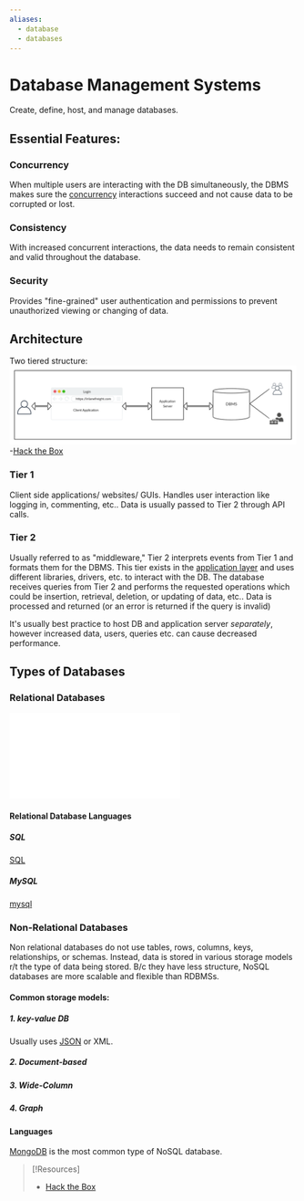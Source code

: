 ```yaml
---
aliases:
  - database
  - databases
---
```


# Database Management Systems
Create, define, host, and manage databases.
## Essential Features:
### Concurrency
When multiple users are interacting with the DB simultaneously, the DBMS makes sure the [concurrency](../concepts/coroutines.md#Concurrency%20vs%20Parallelism) interactions succeed and not cause data to be corrupted or lost.
### Consistency
With increased concurrent interactions, the data needs to remain consistent and valid throughout the database.
### Security
Provides "fine-grained" user authentication and permissions to prevent unauthorized viewing or changing of data.
## Architecture
Two tiered structure:
![](/coding/coding-pics/DBMS-1.png)
-[Hack the Box](https://academy.hackthebox.com/module/33/section/178)
### Tier 1
Client side applications/ websites/ GUIs. Handles user interaction like logging in, commenting, etc.. Data is usually passed to Tier 2 through API calls.
### Tier 2
Usually referred to as "middleware," Tier 2 interprets events from Tier 1 and formats them for the DBMS. This tier exists in the [application layer](../../networking/OSI/7-application/application-layer.md) and uses different libraries, drivers, etc. to interact with the DB. The database receives queries from Tier 2 and performs the requested operations which could be  insertion, retrieval, deletion, or updating of data, etc.. Data is processed and returned (or an error is returned if the query is invalid)

It's usually best practice to host DB and application server *separately*, however increased data, users, queries etc. can cause decreased performance.
## Types of Databases
### Relational Databases
![My notes on RDBMS](RDBMS.md)
#### Relational Database Languages
##### SQL
[SQL](/coding/languages/SQL.md) 
##### MySQL
[mysql](mysql.md)
### Non-Relational Databases
Non relational databases do not use tables, rows, columns, keys, relationships, or schemas. Instead, data is stored in various storage models r/t the type of data being stored. B/c they have less structure, NoSQL databases are more scalable and flexible than RDBMSs.
#### Common storage models:
##### 1. key-value DB
Usually uses [JSON](../data-structures/JSON.md) or XML.
##### 2. Document-based
##### 3. Wide-Column
##### 4. Graph

#### Languages
[MongoDB](coding/databases/MongoDB.md) is the most common type of NoSQL database.

> [!Resources]
> - [Hack the Box](https://academy.hackthebox.com/module/33/section/178)
